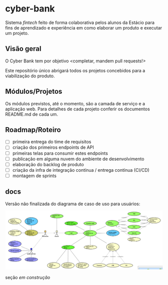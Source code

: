 # cyber-bank

Sistema _fintech_ feito de forma colaborativa pelos alunos da Estácio para fins
de aprendizado e experiência em como elaborar um produto e executar um projeto.

## Visão geral

O Cyber Bank tem por objetivo <completar, mandem pull requests!>

Este repositório único abrigará todos os projetos concebidos para a
viabilização do produto.

## Módulos/Projetos

Os módulos previstos, até o momento, são a camada de serviço e a aplicação web.
Para detalhes de cada projeto conferir os documentos README.md de cada um.

## Roadmap/Roteiro

- [ ] primeira entrega do time de requisitos
- [ ] criação dos primeiros endpoints de API
- [ ] primeiras telas para consumir estes endpoints
- [ ] publicação em alguma nuvem do ambiente de desenvolvimento
- [ ] elaboração do backlog de produto
- [ ] criação da infra de integração contínua / entrega contínua (CI/CD)
- [ ] montagem de sprints

## docs

Versão não finalizada do diagrama de caso de uso para usuários:

![0.0.1-useCase.png](docs/0.0.1-useCase.png)

seção _em construção_
